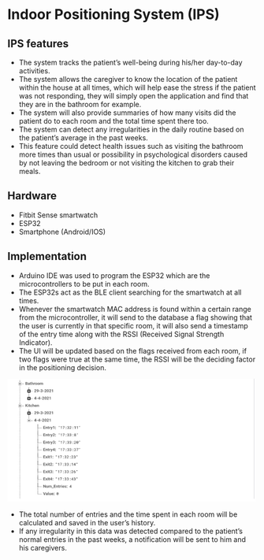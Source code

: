 # Indoor Positioning System (IPS)
## IPS features

* The system tracks the patient’s well-being during his/her day-to-day activities. 
* The system allows the caregiver to know the location of the patient within the house at all times, which will help ease the stress if the patient was not responding, they will simply open the application and find that they are in the bathroom for example. 
* The system will also provide summaries of how many visits did the patient do to each room and the total time spent there too. 
* The system can detect any irregularities in the daily routine based on the patient’s average in the past weeks. 
* This feature could detect health issues such as visiting the bathroom more times than usual or possibility in psychological disorders caused by not leaving the bedroom or not visiting the kitchen to grab their meals.

## Hardware
* Fitbit Sense smartwatch
* ESP32 
* Smartphone (Android/IOS)

## Implementation
* Arduino IDE was used to program the ESP32 which are the microcontrollers
to be put in each room.
* The ESP32s act as the BLE client searching for the smartwatch
at all times.
*  Whenever the smartwatch MAC address is found within a certain range
from the microcontroller, it will send to the database a flag showing that the user is
currently in that specific room, it will also send a timestamp of the entry time along with the RSSI (Received Signal Strength Indicator).
* The UI will be updated based on the flags received from each room, if two flags were true at the same time, the RSSI will be the deciding factor in the positioning decision.

<img src="https://github.com/Elderly-Care/Ecare/blob/main/media/real_time_DB.png" width="600" height="250">

* The total number of entries and the time spent in each room will be calculated and saved in the user’s history. 
* If any irregularity in this data was detected compared to the patient’s normal entries in the past weeks, a notification will be sent to him and his caregivers.
